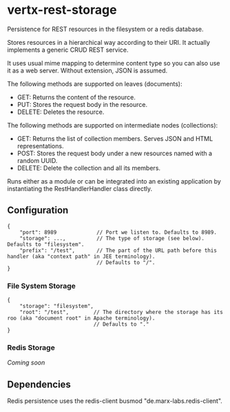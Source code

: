 vertx-rest-storage
==================

Persistence for REST resources in the filesystem or a redis database. 

Stores resources in a hierarchical way according to their URI. It actually implements a generic CRUD REST service.

It uses usual mime mapping to determine content type so you can also use it as a web server. Without extension, JSON is assumed.

The following methods are supported on leaves (documents):
* GET: Returns the content of the resource.
* PUT: Stores the request body in the resource.
* DELETE: Deletes the resource.

The following methods are supported on intermediate nodes (collections):
* GET: Returns the list of collection members. Serves JSON and HTML representations.
* POST: Stores the request body under a new resources named with a random UUID. 
* DELETE: Delete the collection and all its members.

Runs either as a module or can be integrated into an existing application by instantiating the RestHandlerHandler class directly.

Configuration
-------------

	{
		"port": 8989             // Port we listen to. Defaults to 8989.
		"storage": ...,          // The type of storage (see below). Defaults to "filesystem".		                         
		"prefix": "/test",       // The part of the URL path before this handler (aka "context path" in JEE terminology). 
		                         // Defaults to "/".
	}

### File System Storage

	{
		"storage": "filesystem",                         
		"root": "/test",        // The directory where the storage has its roo (aka "document root" in Apache terminology).
		                        // Defaults to "."
	}

### Redis Storage

_Coming soon_

Dependencies
------------

Redis persistence uses the redis-client busmod "de.marx-labs.redis-client".
